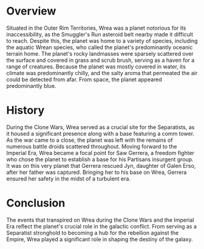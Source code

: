 # Overview

Situated in the Outer Rim Territories, Wrea was a planet notorious for its inaccessibility, as the Smuggler's Run asteroid belt nearby made it difficult to reach.
Despite this, the planet was home to a variety of species, including the aquatic Wrean species, who called the planet's predominantly oceanic terrain home.
The planet's rocky landmasses were sparsely scattered over the surface and covered in grass and scrub brush, serving as a haven for a range of creatures.
Because the planet was mostly covered in water, its climate was predominantly chilly, and the salty aroma that permeated the air could be detected from afar.
From space, the planet appeared predominantly blue.

# History

During the Clone Wars, Wrea served as a crucial site for the Separatists, as it housed a significant presence along with a base featuring a comm tower.
As the war came to a close, the planet was left with the remains of numerous battle droids scattered throughout.
Moving forward to the Imperial Era, Wrea became a focal point for Saw Gerrera, a freedom fighter who chose the planet to establish a base for his Partisans insurgent group.
It was on this very planet that Gerrera rescued Jyn, daughter of Galen Erso, after her father was captured.
Bringing her to his base on Wrea, Gerrera ensured her safety in the midst of a turbulent era.

# Conclusion

The events that transpired on Wrea during the Clone Wars and the Imperial Era reflect the planet's crucial role in the galactic conflict.
From serving as a Separatist stronghold to becoming a hub for the rebellion against the Empire, Wrea played a significant role in shaping the destiny of the galaxy.
